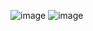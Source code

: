 ![image](https://github.com/Jowell99/Actividad_en_clase_API/assets/142686187/a594278f-7342-4685-aee6-a18396afb1b1)
![image](https://github.com/Jowell99/Actividad_en_clase_API/assets/142686187/3f78bd68-7fba-4071-8836-cb7c52ecf11a)


